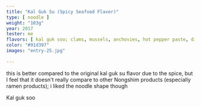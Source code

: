 ```yaml
---
title: "Kal Guk Su (Spicy Seafood Flavor)"
type: [ noodle ]
weight: "103g"
year: 2017
tester: me
flavors: [ kal guk soo; clams, mussels, anchovies, hot pepper paste, diamond-shaped noodles (with a thick middle and thin ends) ]
color: "#91d397"
images: "entry-25.jpg"
 
---
```


this is better compared to the original kal guk su flavor due to the spice, but I feel that it doesn't really compare to other Nongshim products (especially ramen products); i liked the noodle shape though

Kal guk soo


